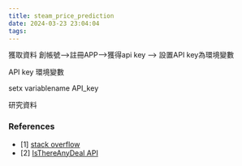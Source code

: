 ```yaml
---
title: steam_price_prediction
date: 2024-03-23 23:04:04
tags:
---
```


<!-- more -->
獲取資料
創帳號-->註冊APP-->獲得api key --> 設置API key為環境變數

API key 環境變數

setx variablename API_key

研究資料





### References
- [1] [stack overflow](https://stackoverflow.com/questions/64321051/steam-game-price-history-using-steam-api)
- [2] [IsThereAnyDeal API](https://itad.docs.apiary.io/#)